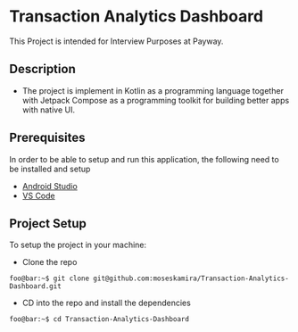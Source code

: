 # Transaction Analytics Dashboard

This Project is intended for Interview Purposes at Payway.

## Description

- The project is implement in Kotlin as a programming language together with Jetpack Compose as a
  programming toolkit for building better apps with native UI.

## Prerequisites

In order to be able to setup and run this application, the following need to be installed and setup

- [Android Studio](https://developer.android.com/studio)
- [VS Code](https://code.visualstudio.com/)

## Project Setup

To setup the project in your machine:

- Clone the repo

```console
foo@bar:~$ git clone git@github.com:moseskamira/Transaction-Analytics-Dashboard.git
```
- CD into the repo and install the dependencies

```console
foo@bar:~$ cd Transaction-Analytics-Dashboard
```
